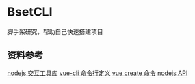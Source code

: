 # BsetCLI

脚手架研究，帮助自己快速搭建项目

## 资料参考

[nodejs 交互工具库]('https://segmentfault.com/a/1190000037688124')
[vue-cli 命令行定义](https://blog.csdn.net/qq_34086980/article/details/113717890)
[vue create 命令](https://blog.csdn.net/qq_34086980/article/details/113755592)
[nodejs API](http://nodejs.cn/api/)

